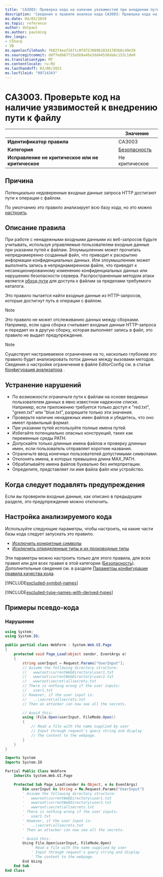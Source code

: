 ```yaml
---
title: 'CA3003: Проверка кода на наличие уязвимостей при внедрении пути к файлам (анализ кода)'
description: 'Сведения о правиле анализа кода CA3003: Проверка кода на наличие уязвимостей при внедрении пути к файлам'
ms.date: 04/03/2019
ms.topic: reference
author: dotpaul
ms.author: paulming
dev_langs:
- CSharp
- VB
ms.openlocfilehash: f68274eaf26f1c0fd723989b103d1703b6c49e39
ms.sourcegitcommit: ddf7edb67715a5b9a45e3dd44536dabc153c1de0
ms.translationtype: MT
ms.contentlocale: ru-RU
ms.lasthandoff: 02/06/2021
ms.locfileid: "99714343"
---
```

# <a name="ca3003-review-code-for-file-path-injection-vulnerabilities"></a>CA3003. Проверьте код на наличие уязвимостей к внедрению пути к файлу

| | Значение |
|-|-|
| **Идентификатор правила** |CA3003|
| **Категория** |[Безопасность](security-warnings.md)|
| **Исправление не критическое или не критическое** |Не критическое|

## <a name="cause"></a>Причина

Потенциально недоверенные входные данные запроса HTTP достигают пути к операции с файлом.

По умолчанию это правило анализирует всю базу кода, но это можно [настроить](#configure-code-to-analyze).

## <a name="rule-description"></a>Описание правила

При работе с ненадежными входными данными из веб-запросов будьте учитывать, используя управляемые пользователем входные данные при указании путей к файлам. Злоумышленник может прочитать непреднамеренно созданный файл, что приводит к раскрытию информации конфиденциальных данных. Или злоумышленник может выполнить запись в непреднамеренном файле, что приведет к несанкционированному изменению конфиденциальных данных или нарушению безопасности сервера. Распространенным методом атаки является [обход пути](https://www.owasp.org/index.php/Path_Traversal) для доступа к файлам за пределами требуемого каталога.

Это правило пытается найти входные данные из HTTP-запросов, которые достигнут путь в операции с файлом.

> [!NOTE]
> Это правило не может отслеживанию данных между сборками. Например, если одна сборка считывает входные данные HTTP-запроса и передает их в другую сборку, которая выполняет запись в файл, это правило не выдает предупреждение.

> [!NOTE]
> Существует настраиваемое ограничение на то, насколько глубоким это правило будет анализировать поток данных между вызовами методов. Сведения о настройке ограничения в файле EditorConfig см. в статье [Конфигурация анализатора](https://github.com/dotnet/roslyn-analyzers/blob/master/docs/Analyzer%20Configuration.md#dataflow-analysis) .

## <a name="how-to-fix-violations"></a>Устранение нарушений

- По возможности ограничьте пути к файлам на основе вводимых пользователем данных в явно известном надежном списке.  Например, если приложению требуется только доступ к "red.txt", "green.txt" или "blue.txt", разрешите только эти значения.
- Проверьте наличие ненадежных имен файлов и убедитесь, что оно имеет правильный формат.
- При указании путей используйте полные имена путей.
- Избегайте потенциально опасных конструкций, таких как переменные среды PATH.
- Допускайте только длинные имена файлов и проверку длинных имен, если пользователь отправляет короткие названия.
- Ограничьте ввод конечных пользователей допустимыми символами.
- Отклонять имена, в которых превышена длина MAX_PATH.
- Обрабатывайте имена файлов буквально без интерпретации.
- Определите, представляет ли имя файла файл или устройство.

## <a name="when-to-suppress-warnings"></a>Когда следует подавлять предупреждения

Если вы проверили входные данные, как описано в предыдущем разделе, это предупреждение можно отключить.

## <a name="configure-code-to-analyze"></a>Настройка анализируемого кода

Используйте следующие параметры, чтобы настроить, на какие части базы кода следует запускать это правило.

- [Исключить конкретные символы](#exclude-specific-symbols)
- [Исключить определенные типы и их производные типы](#exclude-specific-types-and-their-derived-types)

Эти параметры можно настроить только для этого правила, для всех правил или для всех правил в этой категории ([Безопасность](security-warnings.md)). Дополнительные сведения см. в разделе [Параметры конфигурации правила качества кода](../code-quality-rule-options.md).

[!INCLUDE[excluded-symbol-names](~/includes/code-analysis/excluded-symbol-names.md)]

[!INCLUDE[excluded-type-names-with-derived-types](~/includes/code-analysis/excluded-type-names-with-derived-types.md)]

## <a name="pseudo-code-examples"></a>Примеры псевдо-кода

### <a name="violation"></a>Нарушение

```csharp
using System;
using System.IO;

public partial class WebForm : System.Web.UI.Page
{
    protected void Page_Load(object sender, EventArgs e)
    {
        string userInput = Request.Params["UserInput"];
        // Assume the following directory structure:
        //   wwwroot\currentWebDirectory\user1.txt
        //   wwwroot\currentWebDirectory\user2.txt
        //   wwwroot\secret\allsecrets.txt
        // There is nothing wrong if the user inputs:
        //   user1.txt
        // However, if the user input is:
        //   ..\secret\allsecrets.txt
        // Then an attacker can now see all the secrets.

        // Avoid this:
        using (File.Open(userInput, FileMode.Open))
        {
            // Read a file with the name supplied by user
            // Input through request's query string and display
            // The content to the webpage.
        }
    }
}
```

```vb
Imports System
Imports System.IO

Partial Public Class WebForm
    Inherits System.Web.UI.Page

    Protected Sub Page_Load(sender As Object, e As EventArgs)
        Dim userInput As String = Me.Request.Params("UserInput")
        ' Assume the following directory structure:
        '   wwwroot\currentWebDirectory\user1.txt
        '   wwwroot\currentWebDirectory\user2.txt
        '   wwwroot\secret\allsecrets.txt
        ' There is nothing wrong if the user inputs:
        '   user1.txt
        ' However, if the user input is:
        '   ..\secret\allsecrets.txt
        ' Then an attacker can now see all the secrets.

        ' Avoid this:
        Using File.Open(userInput, FileMode.Open)
            ' Read a file with the name supplied by user
            ' Input through request's query string and display
            ' The content to the webpage.
        End Using
    End Sub
End Class
```
